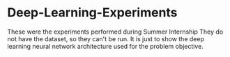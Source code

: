 # Deep-Learning-Experiments
These were the experiments performed during Summer Internship
They do not have the dataset, so they can't be run.
It is just to show the deep learning neural network architecture used for the problem objective. 
